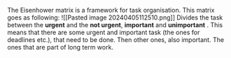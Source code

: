 The Eisenhower matrix is a framework for task organisation. This matrix goes as following: 
![[Pasted image 20240405112510.png]]
Divides the task between the **urgent** and the **not urgent**, **important** and **unimportant** . This means that there are some urgent and important task (the ones for deadlines etc.), that need to be done. Then other ones, also important. The ones that are part of long term work. 

